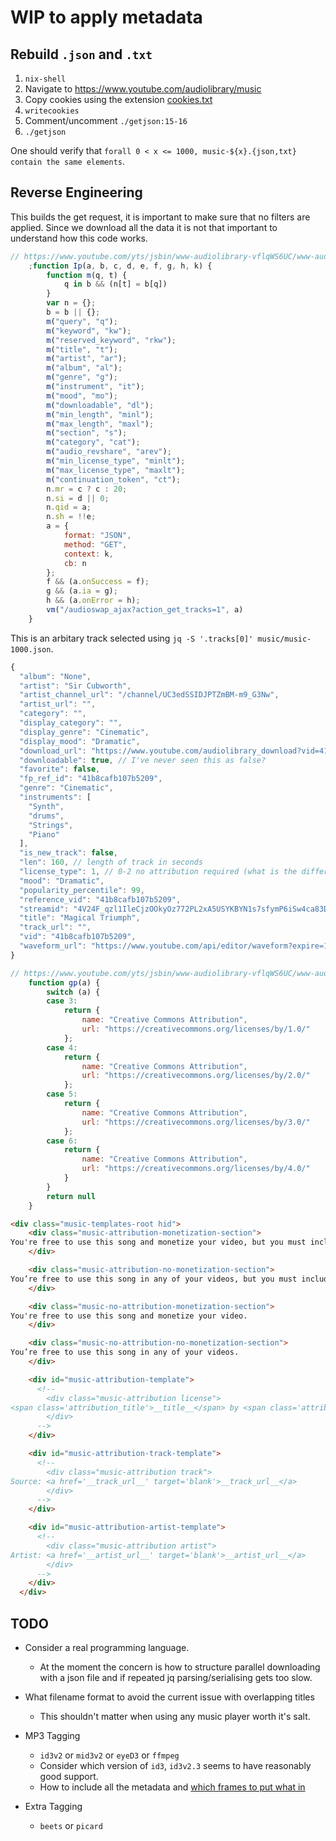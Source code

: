 # WIP to apply metadata

## Rebuild `.json` and `.txt`

1. `nix-shell`
2. Navigate to https://www.youtube.com/audiolibrary/music  
3. Copy cookies using the extension [cookies.txt](https://chrome.google.com/webstore/detail/cookiestxt/njabckikapfpffapmjgojcnbfjonfjfg?hl=en)  
4. `writecookies`
5. Comment/uncomment `./getjson:15-16`
6. `./getjson`

One should verify that `forall 0 < x <= 1000, music-${x}.{json,txt} contain the same elements`.

## Reverse Engineering

This builds the get request, it is important to make sure that no filters are applied. Since we download all the data it is not that important to understand how this code works.
```javascript
// https://www.youtube.com/yts/jsbin/www-audiolibrary-vflqWS6UC/www-audiolibrary.js:formatted:10534
    ;function Ip(a, b, c, d, e, f, g, h, k) {
        function m(q, t) {
            q in b && (n[t] = b[q])
        }
        var n = {};
        b = b || {};
        m("query", "q");
        m("keyword", "kw");
        m("reserved_keyword", "rkw");
        m("title", "t");
        m("artist", "ar");
        m("album", "al");
        m("genre", "g");
        m("instrument", "it");
        m("mood", "mo");
        m("downloadable", "dl");
        m("min_length", "minl");
        m("max_length", "maxl");
        m("section", "s");
        m("category", "cat");
        m("audio_revshare", "arev");
        m("min_license_type", "minlt");
        m("max_license_type", "maxlt");
        m("continuation_token", "ct");
        n.mr = c ? c : 20;
        n.si = d || 0;
        n.qid = a;
        n.sh = !!e;
        a = {
            format: "JSON",
            method: "GET",
            context: k,
            cb: n
        };
        f && (a.onSuccess = f);
        g && (a.ia = g);
        h && (a.onError = h);
        vm("/audioswap_ajax?action_get_tracks=1", a)
    }
```

This is an arbitary track selected using `jq -S '.tracks[0]' music/music-1000.json`.

```javascript
{
  "album": "None",
  "artist": "Sir Cubworth",
  "artist_channel_url": "/channel/UC3edSSIDJPTZmBM-m9_G3Nw",
  "artist_url": "",
  "category": "",
  "display_category": "",
  "display_genre": "Cinematic",
  "display_mood": "Dramatic",
  "download_url": "https://www.youtube.com/audiolibrary_download?vid=41b8cafb107b5209",
  "downloadable": true, // I've never seen this as false?
  "favorite": false,
  "fp_ref_id": "41b8cafb107b5209",
  "genre": "Cinematic",
  "instruments": [
    "Synth",
    "drums",
    "Strings",
    "Piano"
  ],
  "is_new_track": false,
  "len": 160, // length of track in seconds
  "license_type": 1, // 0-2 no attribution required (what is the difference then?), 3-6 different CC versions
  "mood": "Dramatic",
  "popularity_percentile": 99,
  "reference_vid": "41b8cafb107b5209",
  "streamid": "4V24F_qzl1IleCjzOOkyOz772PL2xA5USYKBYN1s7sfymP6iSw4ca83D9LyK26T0",
  "title": "Magical Triumph",
  "track_url": "",
  "vid": "41b8cafb107b5209",
  "waveform_url": "https://www.youtube.com/api/editor/waveform?expire=1583982000&if=0&scale=10&editlist=Cgh3YXZlZm9ybRocCIDiCRIWChA0MWI4Y2FmYjEwN2I1MjA5EAAYAg%3D%3D&sigh=Dnzft6Eh05EiAaeKT3sPpA" // used for displaying a waveform when replacing audio
}
```

```javascript
// https://www.youtube.com/yts/jsbin/www-audiolibrary-vflqWS6UC/www-audiolibrary.js:formatted:1193
    function gp(a) {
        switch (a) {
        case 3:
            return {
                name: "Creative Commons Attribution",
                url: "https://creativecommons.org/licenses/by/1.0/"
            };
        case 4:
            return {
                name: "Creative Commons Attribution",
                url: "https://creativecommons.org/licenses/by/2.0/"
            };
        case 5:
            return {
                name: "Creative Commons Attribution",
                url: "https://creativecommons.org/licenses/by/3.0/"
            };
        case 6:
            return {
                name: "Creative Commons Attribution",
                url: "https://creativecommons.org/licenses/by/4.0/"
            }
        }
        return null
    }
```
```html
<div class="music-templates-root hid">
    <div class="music-attribution-monetization-section">
You're free to use this song and monetize your video, but you must include the following in your video description:
    </div>

    <div class="music-attribution-no-monetization-section">
You’re free to use this song in any of your videos, but you must include the following in your video description:
    </div>

    <div class="music-no-attribution-monetization-section">
You're free to use this song and monetize your video.
    </div>

    <div class="music-no-attribution-no-monetization-section">
You’re free to use this song in any of your videos.
    </div>

    <div id="music-attribution-template">
      <!--
        <div class="music-attribution license">
<span class='attribution_title'>__title__</span> by <span class='attribution_artist'>__artist__</span> is licensed under a <span class='attribution_license'>__license_name__</span> license (<a href='__license_url__' target='blank'>__license_url__</a>)
        </div>
      -->
    </div>

    <div id="music-attribution-track-template">
      <!--
        <div class="music-attribution track">
Source: <a href='__track_url__' target='blank'>__track_url__</a>
        </div>
      -->
    </div>

    <div id="music-attribution-artist-template">
      <!--
        <div class="music-attribution artist">
Artist: <a href='__artist_url__' target='blank'>__artist_url__</a>
        </div>
      -->
    </div>
  </div>
```

## TODO

* Consider a real programming language. 
    * At the moment the concern is how to structure parallel downloading with a json file and if repeated jq parsing/serialising gets too slow.

* What filename format to avoid the current issue with overlapping titles
    * This shouldn't matter when using any music player worth it's salt.

* MP3 Tagging
    * `id3v2` or `mid3v2` or `eyeD3` or `ffmpeg`
    * Consider which version of `id3`, `id3v2.3` seems to have reasonably good support.
    * How to include all the metadata and [which frames to put what in](http://id3.org/id3v2.3.0#Declared_ID3v2_frames)


* Extra Tagging
    * `beets` or `picard`